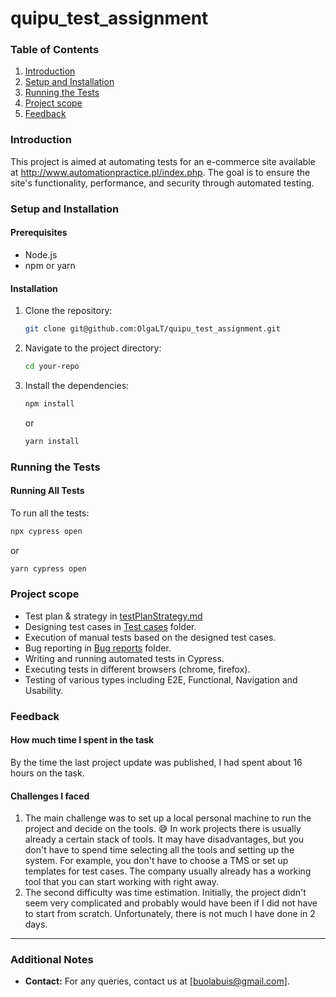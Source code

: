 # quipu_test_assignment

### Table of Contents
1. [Introduction](#introduction)
2. [Setup and Installation](#setup-and-installation)
3. [Running the Tests](#running-the-tests)
4. [Project scope](#project-scope)
5. [Feedback](#feedback)


### Introduction
This project is aimed at automating tests for an e-commerce site available at http://www.automationpractice.pl/index.php. The goal is to ensure the site's functionality, performance, and security through automated testing.

### Setup and Installation

#### Prerequisites
- Node.js
- npm or yarn

#### Installation
1. Clone the repository:
    ```sh
    git clone git@github.com:OlgaLT/quipu_test_assignment.git
    ```
2. Navigate to the project directory:
    ```sh
    cd your-repo
    ```
3. Install the dependencies:
    ```sh
    npm install
    ```
   or
    ```sh
    yarn install
    ```

### Running the Tests

#### Running All Tests
To run all the tests:
```sh
npx cypress open 
```
or
```sh
yarn cypress open
```

### Project scope
- Test plan & strategy in [testPlanStrategy.md](https://github.com/OlgaLT/quipu_test_assignment/blob/main/Test%20cases/testPlanStrategy.md)
- Designing test cases in [Test cases](https://github.com/OlgaLT/quipu_test_assignment/blob/3d0f620418fb2110e0517148e690864981b7281f/Test%20cases) folder.
- Execution of manual tests based on the designed test cases.
- Bug reporting in [Bug reports](https://github.com/OlgaLT/quipu_test_assignment/blob/3d0f620418fb2110e0517148e690864981b7281f/Bug%20reports) folder.
- Writing and running automated tests in Cypress.
- Executing tests in different browsers (chrome, firefox).
- Testing of various types including E2E, Functional, Navigation and Usability.

### Feedback

#### How much time I spent in the task
By the time the last project update was published, I had spent about 16 hours on the task.

#### Challenges I faced
1. The main challenge was to set up a local personal machine to run the project and decide on the tools. 😅 In work projects there is usually already a certain stack of tools. It may have disadvantages, but you don't have to spend time selecting all the tools and setting up the system.  For example, you don't have to choose a TMS or set up templates for test cases. The company usually already has a working tool that you can start working with right away.
2. The second difficulty was time estimation. Initially, the project didn't seem very complicated and probably would have been if I did not have to start from scratch. Unfortunately, there is not much I have done in 2 days.


---

### Additional Notes
- **Contact:** For any queries, contact us at [buolabuis@gmail.com].
